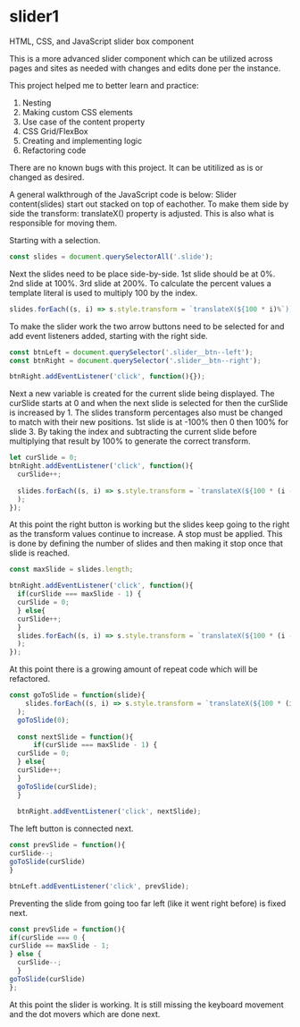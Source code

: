 # slider1
HTML, CSS, and JavaScript slider box component

This is a more advanced slider component which can be utilized across pages and sites as needed with changes and edits done per the instance.

This project helped me to better learn and practice:
1) Nesting
2) Making custom CSS elements
3) Use case of the content property
4) CSS Grid/FlexBox
5) Creating and implementing logic
6) Refactoring code

There are no known bugs with this project. It can be utitilized as is or changed as desired.

A general walkthrough of the JavaScript code is below:
Slider content(slides) start out stacked on top of eachother. To make them side by side the transform: translateX() property is adjusted. This is also what is responsible for moving them.

Starting with a selection.
```JavaScript
const slides = document.querySelectorAll('.slide');
```

Next the slides need to be place side-by-side. 1st slide should be at 0%. 2nd slide at 100%. 3rd slide at 200%. To calculate the percent values a template literal is used to multiply 100 by the index.
```JavaScript
slides.forEach((s, i) => s.style.transform = `translateX(${100 * i)%`));
```

To make the slider work the two arrow buttons need to be selected for and add event listeners added, starting with the right side.
```JavaScript
const btnLeft = document.querySelector('.slider__btn--left');
const btnRight = document.querySelector('.slider__btn--right');

btnRight.addEventListener('click', function(){});
```

Next a new variable is created for the current slide being displayed. The curSlide starts at 0 and when the next slide is selected for then the curSlide is increased by 1. The slides transform percentages also must be changed to match with their new positions. 1st slide is at -100% then 0 then 100% for slide 3. By taking the index and subtracting the current slide  before multiplying that result by 100% to generate the correct transform.
```JavaScript
let curSlide = 0;
btnRight.addEventListener('click', function(){
  curSlide++;
  
  slides.forEach((s, i) => s.style.transform = `translateX(${100 * (i - curSlide)}%)`)
  );
});
```

At this point the right button is working but the slides keep going to the right as the transform values continue to increase. A stop must be applied. This is done by defining the number of slides and then making it stop once that slide is reached.
```JavaScript
const maxSlide = slides.length;

btnRight.addEventListener('click', function(){
  if(curSlide === maxSlide - 1) {
  curSlide = 0;
  } else{
  curSlide++;
  }
  slides.forEach((s, i) => s.style.transform = `translateX(${100 * (i - curSlide)}%)`)
  );
});
```

At this point there is a growing amount of repeat code which will be refactored.
```JavaScript
const goToSlide = function(slide){
    slides.forEach((s, i) => s.style.transform = `translateX(${100 * (i - slide)}%)`)
  );
  goToSlide(0);
  
  const nextSlide = function(){
      if(curSlide === maxSlide - 1) {
  curSlide = 0;
  } else{
  curSlide++;
  }
  goToSlide(curSlide);
  }
  
  btnRight.addEventListener('click', nextSlide);
```

The left button is connected next.
```JavaScript
const prevSlide = function(){
curSlide--;
goToSlide(curSlide)
}

btnLeft.addEventListener('click', prevSlide);
```

Preventing the slide from going too far left (like it went right before) is fixed next.
```JavaScript
const prevSlide = function(){
if(curSlide === 0 {
curSlide == maxSlide - 1;
} else {
  curSlide--;
  }
goToSlide(curSlide)
};
```

At this point the slider is working. It is still missing the keyboard movement and the dot movers which are done next.
